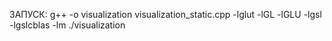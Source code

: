 ЗАПУСК:
g++ -o visualization visualization_static.cpp -lglut -lGL -lGLU -lgsl -lgslcblas -lm
./visualization 
